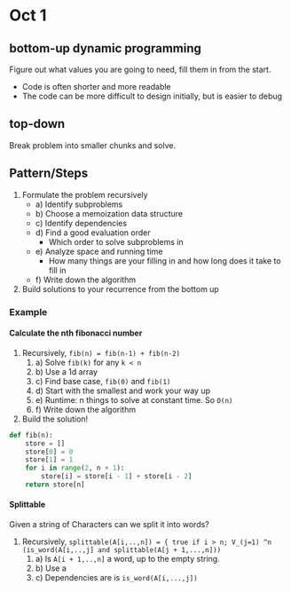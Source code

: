 # Oct 1

## bottom-up dynamic programming
Figure out what values you are going to need, fill them in from the start.

* Code is often shorter and more readable
* The code can be more difficult to design initially, but is easier to debug

## top-down
Break problem into smaller chunks and solve.

## Pattern/Steps
1. Formulate the problem recursively
	* a) Identify subproblems
	* b) Choose a memoization data structure
	* c) Identify dependencies
	* d) Find a good evaluation order
		* Which order to solve subproblems in
	* e) Analyze space and running time
		* How many things are your filling in and how long does it take to fill in
	* f) Write down the algorithm
2. Build solutions to your recurrence from the bottom up

### Example
#### Calculate the nth fibonacci number
1. Recursively, `fib(n) = fib(n-1) + fib(n-2)`
	1. a) Solve `fib(k)` for any `k < n`
	2. b) Use a 1d array
	3. c) Find base case, `fib(0)` and `fib(1)`
	4. d) Start with the smallest and work your way up
	5. e) Runtime: n things to solve at constant time. So `O(n)`
	6. f) Write down the algorithm
2. Build the solution!

```python
def fib(n):
	store = []
	store[0] = 0
	store[1] = 1
	for i in range(2, n + 1):
		store[i] = store[i - 1] + store[i - 2]
	return store[n]
```

#### Splittable
Given a string of Characters can we split it into words?
1. Recursively, `splittable(A[i,..,n]) = { true if i > n; V_(j=1) ^n (is_word(A[i,..,j] and splittable(A[j + 1,...,n]))`
	1. a) Is `A[i + 1,..,n]` a word, up to the empty string. 
	2. b) Use a 
	3. c) Dependencies are is `is_word(A[i,...,j])`